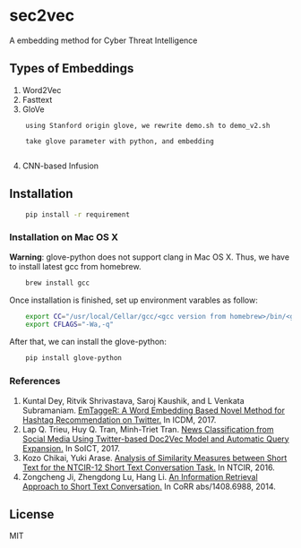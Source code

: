# sec2vec
A embedding method for Cyber Threat Intelligence


## Types of Embeddings

1. Word2Vec
2. Fasttext
3. GloVe

```	
	using Stanford origin glove, we rewrite demo.sh to demo_v2.sh  

	take glove parameter with python, and embedding


```
4. CNN-based Infusion

## Installation

```bash
	pip install -r requirement
```

### Installation on Mac OS X

**Warning**: glove-python does not support clang in Mac OS X. Thus, we have to install latest gcc from homebrew.

```bash
	brew install gcc
``` 

Once installation is finished, set up environment varables as follow:
```bash
	export CC="/usr/local/Cellar/gcc/<gcc version from homebrew>/bin/<g++>"
	export CFLAGS="-Wa,-q"
```

After that, we can install the glove-python:
```bash
	pip install glove-python
```



### References
1. Kuntal Dey, Ritvik Shrivastava, Saroj Kaushik, and L Venkata Subramaniam. [EmTaggeR: A Word Embedding Based Novel Method for Hashtag Recommendation on Twitter.](https://arxiv.org/pdf/1712.01562.pdf) In ICDM, 2017.
2. Lap Q. Trieu, Huy Q. Tran, Minh-Triet Tran. [News Classification from Social Media Using Twitter-based Doc2Vec Model and Automatic Query Expansion.](https://dl.acm.org/citation.cfm?id=3155206) In SoICT, 2017.
3. Kozo Chikai, Yuki Arase. [Analysis of Similarity Measures between Short Text for the NTCIR-12 Short Text Conversation Task.](https://pdfs.semanticscholar.org/0ca2/d9d6e2f712d140f7b07a6aa0f91bd45d2e3a.pdf) In NTCIR, 2016.
4. Zongcheng Ji, Zhengdong Lu, Hang Li. [An Information Retrieval Approach to Short Text Conversation.](https://arxiv.org/pdf/1408.6988.pdf) In CoRR abs/1408.6988, 2014.

## License

MIT

